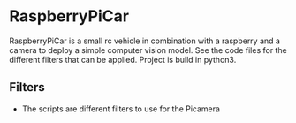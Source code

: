 # RaspberryPiCar

RaspberryPiCar is a small rc vehicle in combination with a raspberry and a camera to deploy a simple computer vision model. See the code files for the different filters that can be applied. 
Project is build in python3.
## Filters

- The scripts are different filters to use for the Picamera